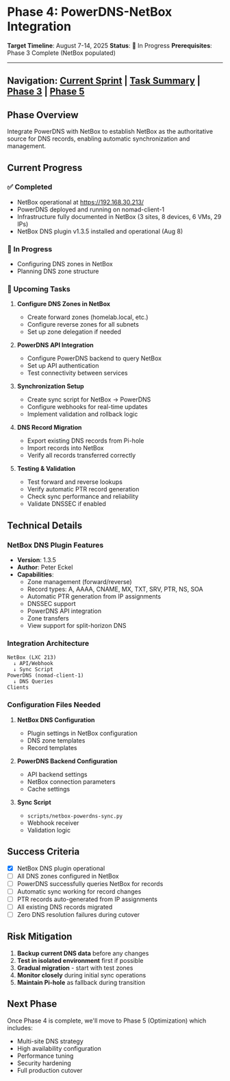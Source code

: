 # Phase 4: PowerDNS-NetBox Integration

**Target Timeline**: August 7-14, 2025
**Status**: 🚧 In Progress
**Prerequisites**: Phase 3 Complete (NetBox populated)

---

Navigation: [Current Sprint](../current-sprint.md) | [Task Summary](../task-summary.md) | [Phase 3](./phase-3-netbox.md) | [Phase 5](./phase-5-optimization.md)
---

## Phase Overview

Integrate PowerDNS with NetBox to establish NetBox as the authoritative source for DNS records, enabling automatic synchronization and management.

## Current Progress

### ✅ Completed

- NetBox operational at https://192.168.30.213/
- PowerDNS deployed and running on nomad-client-1
- Infrastructure fully documented in NetBox (3 sites, 8 devices, 6 VMs, 29 IPs)
- NetBox DNS plugin v1.3.5 installed and operational (Aug 8)

### 🚧 In Progress

- Configuring DNS zones in NetBox
- Planning DNS zone structure

### 📅 Upcoming Tasks

1. **Configure DNS Zones in NetBox**
   - Create forward zones (homelab.local, etc.)
   - Configure reverse zones for all subnets
   - Set up zone delegation if needed

2. **PowerDNS API Integration**
   - Configure PowerDNS backend to query NetBox
   - Set up API authentication
   - Test connectivity between services

3. **Synchronization Setup**
   - Create sync script for NetBox → PowerDNS
   - Configure webhooks for real-time updates
   - Implement validation and rollback logic

4. **DNS Record Migration**
   - Export existing DNS records from Pi-hole
   - Import records into NetBox
   - Verify all records transferred correctly

5. **Testing & Validation**
   - Test forward and reverse lookups
   - Verify automatic PTR record generation
   - Check sync performance and reliability
   - Validate DNSSEC if enabled

## Technical Details

### NetBox DNS Plugin Features

- **Version**: 1.3.5
- **Author**: Peter Eckel
- **Capabilities**:
  - Zone management (forward/reverse)
  - Record types: A, AAAA, CNAME, MX, TXT, SRV, PTR, NS, SOA
  - Automatic PTR generation from IP assignments
  - DNSSEC support
  - PowerDNS API integration
  - Zone transfers
  - View support for split-horizon DNS

### Integration Architecture

```
NetBox (LXC 213)
  ↓ API/Webhook
  ↓ Sync Script
PowerDNS (nomad-client-1)
  ↓ DNS Queries
Clients
```

### Configuration Files Needed

1. **NetBox DNS Configuration**
   - Plugin settings in NetBox configuration
   - DNS zone templates
   - Record templates

2. **PowerDNS Backend Configuration**
   - API backend settings
   - NetBox connection parameters
   - Cache settings

3. **Sync Script**
   - `scripts/netbox-powerdns-sync.py`
   - Webhook receiver
   - Validation logic

## Success Criteria

- [x] NetBox DNS plugin operational
- [ ] All DNS zones configured in NetBox
- [ ] PowerDNS successfully queries NetBox for records
- [ ] Automatic sync working for record changes
- [ ] PTR records auto-generated from IP assignments
- [ ] All existing DNS records migrated
- [ ] Zero DNS resolution failures during cutover

## Risk Mitigation

1. **Backup current DNS data** before any changes
2. **Test in isolated environment** first if possible
3. **Gradual migration** - start with test zones
4. **Monitor closely** during initial sync operations
5. **Maintain Pi-hole** as fallback during transition

## Next Phase

Once Phase 4 is complete, we'll move to Phase 5 (Optimization) which includes:
- Multi-site DNS strategy
- High availability configuration
- Performance tuning
- Security hardening
- Full production cutover
